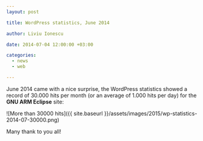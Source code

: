 ```yaml
---
layout: post

title: WordPress statistics, June 2014

author: Liviu Ionescu

date: 2014-07-04 12:00:00 +03:00

categories:
  - news
  - web

---
```


June 2014 came with a nice surprise, the WordPress statistics showed a record of 30.000 hits per month (or an average of 1.000 hits per day) for the **GNU ARM Eclipse** site:

![More than 30000 hits]({{ site.baseurl }}/assets/images/2015/wp-statistics-2014-07-30000.png)

Many thank to you all!
